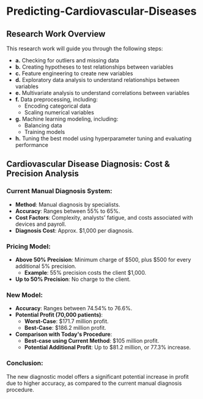 # Predicting-Cardiovascular-Diseases

## Research Work Overview

This research work will guide you through the following steps:

- **a.** Checking for outliers and missing data
- **b.** Creating hypotheses to test relationships between variables
- **c.** Feature engineering to create new variables
- **d.** Exploratory data analysis to understand relationships between variables
- **e.** Multivariate analysis to understand correlations between variables
- **f.** Data preprocessing, including:
  - Encoding categorical data
  - Scaling numerical variables
- **g.** Machine learning modeling, including:
  - Balancing data
  - Training models
- **h.** Tuning the best model using hyperparameter tuning and evaluating performance


## Cardiovascular Disease Diagnosis: Cost & Precision Analysis

### Current Manual Diagnosis System:
- **Method**: Manual diagnosis by specialists.
- **Accuracy**: Ranges between 55% to 65%.
- **Cost Factors**: Complexity, analysts' fatigue, and costs associated with devices and payroll.
- **Diagnosis Cost**: Approx. $1,000 per diagnosis.
  
### Pricing Model:
- **Above 50% Precision**: Minimum charge of $500, plus $500 for every additional 5% precision.
  - **Example**: 55% precision costs the client $1,000.
- **Up to 50% Precision**: No charge to the client.

### New Model:
- **Accuracy**: Ranges between 74.54% to 76.6%.
- **Potential Profit (70,000 patients)**:
  - **Worst-Case**: $171.7 million profit.
  - **Best-Case**: $186.2 million profit.
- **Comparison with Today's Procedure**:
  - **Best-case using Current Method**: $105 million profit.
  - **Potential Additional Profit**: Up to $81.2 million, or 77.3% increase.

### Conclusion:
The new diagnostic model offers a significant potential increase in profit due to higher accuracy, as compared to the current manual diagnosis procedure.
